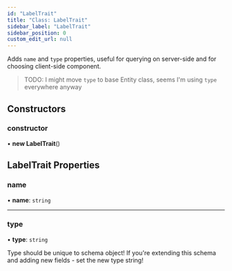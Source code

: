 ```yaml
---
id: "LabelTrait"
title: "Class: LabelTrait"
sidebar_label: "LabelTrait"
sidebar_position: 0
custom_edit_url: null
---
```


Adds `name` and `type` properties, useful for querying on server-side and for choosing client-side component.

> TODO: I might move `type` to base Entity class, seems I'm using `type` everywhere anyway

## Constructors

### constructor

• **new LabelTrait**()

## LabelTrait Properties

### name

• **name**: `string`

___

### type

• **type**: `string`

Type should be unique to schema object! If you're extending this schema
and adding new fields - set the new type string!
